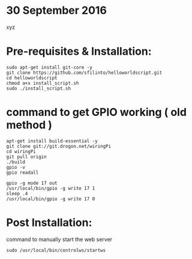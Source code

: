 # 30 September 2016
xyz

# Pre-requisites & Installation:
```
sudo apt-get install git-core -y  
git clone https://github.com/sfilinto/helloworldscript.git  
cd helloworldscript  
chmod a+x install_script.sh  
sudo ./install_script.sh  
```


# command to get GPIO working ( old method )
```
apt-get install build-essential -y  
git clone git://git.drogon.net/wiringPi  
cd wiringPi  
git pull origin  
./build  
gpio -v  
gpio readall  

gpio -g mode 17 out
/usr/local/bin/gpio -g write 17 1
sleep .4
/usr/local/bin/gpio -g write 17 0

```

# Post Installation:
command to manually start the web server
```
sudo /usr/local/bin/controlws/startws
```
